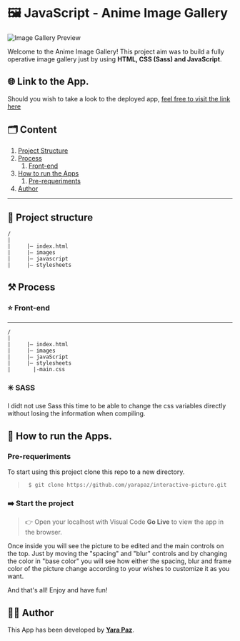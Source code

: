 # 🖼️ JavaScript - Anime Image Gallery

![Image Gallery Preview](./assets/images/image-gallery-preview.jpg)

Welcome to the Anime Image Gallery! This project aim was to build a fully operative image gallery just by using **HTML, CSS (Sass) and JavaScript**.

## 🌐 Link to the App.

Should you wish to take a look to the deployed app, [feel free to visit the link here](https://yarapaz.github.io/interactive-picture/)

## 🗂️ Content

1. [Project Structure](#-project-structure)
2. [Process](#️-process)
   1. [Front-end](#-front-end)
3. [How to run the Apps](#-how-to-run-the-apps)
   1. [Pre-requeriments](#pre-requeriments)
4. [Author](#-author)

---

## 🧱 Project structure

```
/
|
|     |– index.html
|     |– images
|     |– javascript
|     |– stylesheets
```

## ⚒️ Process

### ⭐ Front-end

---

```
/
|
|     |– index.html
|     |– images
|     |– javaScript
|     |– stylesheets
|       |-main.css
```

### ✳️ SASS

I didt not use Sass this time to be able to change the css variables directly without losing the information when compiling.

## 🚀 How to run the Apps.

### Pre-requeriments

To start using this project clone this repo to a new directory.

> ```console
>  $ git clone https://github.com/yarapaz/interactive-picture.git
> ```

### ➡️ Start the project

> 👉 Open your localhost with Visual Code **Go Live** to view the app in the browser.

Once inside you will see the picture to be edited and the main controls on the top. Just by moving the "spacing" and "blur" controls and by changing the color in "base color" you will see how either the spacing, blur and frame color of the picture change according to your wishes to customize it as you want.

And that's all! Enjoy and have fun!

## 👩‍💻 Author

This App has been developed by [**Yara Paz**](https://github.com/yarapaz).
